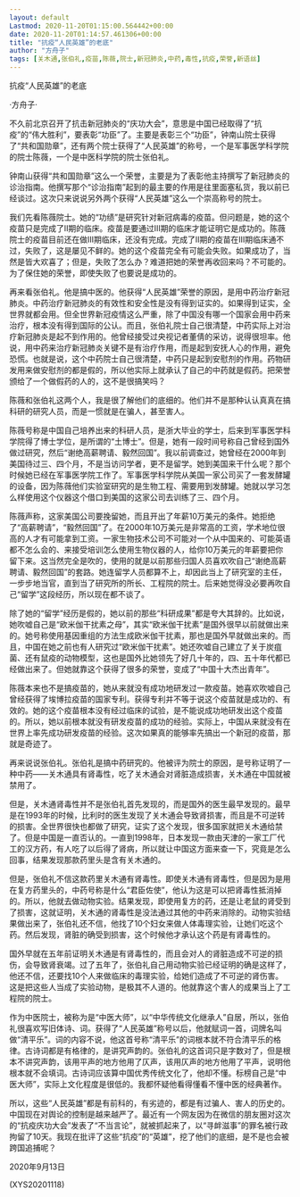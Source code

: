 ```yaml
---
layout: default
Lastmod: 2020-11-20T01:15:00.564442+00:00
date: 2020-11-20T01:14:57.461306+00:00
title: "抗疫“人民英雄”的老底"
author: "方舟子"
tags: [关木通,张伯礼,疫苗,陈薇,院士,新冠肺炎,中药,毒性,抗疫,荣誉,新语丝]
---
```


抗疫“人民英雄”的老底

·方舟子·

不久前北京召开了抗击新冠肺炎的“庆功大会”，意思是中国已经取得了“抗疫”的“伟大胜利”，要表彰“功臣”了。主要是表彰三个“功臣”，钟南山院士获得了“共和国勋章”，还有两个院士获得了“人民英雄”的称号，一个是军事医学科学院的院士陈薇，一个是中医科学院的院士张伯礼。

钟南山获得“共和国勋章”这么一个荣誉，主要是为了表彰他主持撰写了新冠肺炎的诊治指南。他撰写那个“诊治指南”起到的最主要的作用是往里面塞私货，我以前已经谈过。这次只来说说另外两个获得“人民英雄”这么一个崇高称号的院士。

我们先看陈薇院士。她的“功绩”是研究针对新冠病毒的疫苗。但问题是，她的这个疫苗只是完成了II期的临床。疫苗是要通过III期的临床才能证明它是成功的。陈薇院士的疫苗目前还在做III期临床，还没有完成。完成了II期的疫苗在III期临床通不过，失败了，这是屡见不鲜的。她的这个疫苗完全有可能会失败。如果成功了，当然是皆大欢喜了；但是，失败了怎么办？难道把她的荣誉再收回来吗？不可能的。为了保住她的荣誉，即使失败了也要说是成功的。

再来看张伯礼。他是搞中医的。他获得“人民英雄”荣誉的原因，是用中药治疗新冠肺炎。中药治疗新冠肺炎的有效性和安全性是没有得到证实的。如果得到证实，全世界就都会用。但全世界新冠疫情这么严重，除了中国没有哪一个国家会用中药来治疗，根本没有得到国际的公认。而且，张伯礼院士自己很清楚，中药实际上对治疗新冠肺炎是起不到作用的。他曾经接受过央视记者董倩的采访，说得很坦率。他说，用中药来治疗新冠肺炎关键不是有治疗作用，而是起到安抚人心的作用，避免恐慌。也就是说，这个中药院士自己很清楚，中药只是起到安慰剂的作用。药物研发用来做安慰剂的都是假的，所以他实际上就承认了自己的中药就是假药。把荣誉颁给了一个做假药的人的，这不是很搞笑吗？

陈薇和张伯礼这两个人，我是很了解他们的底细的。他们并不是那种认认真真在搞科研的研究人员，而是一惯就是在骗人，甚至害人。

陈薇号称是中国自己培养出来的科研人员，是浙大毕业的学士，后来到军事医学科学院得了博士学位，是所谓的“土博士”。但是，她有一段时间号称自己曾经到国外做过研究，然后“谢绝高薪聘请、毅然回国”。我以前调查过，她曾经在2000年到美国待过三、四个月，不是当访问学者，更不是留学。她到美国来干什么呢？那个时候她已经在军事医学院工作了。军事医学科学院从美国一家公司买了一套发酵罐的设备，因为陈薇他们实验室研究的是生物工程、需要用到发酵罐。她就以学习怎么样使用这个仪器这个借口到美国的这家公司去训练了三、四个月。

陈薇声称，这家美国公司要挽留她，而且开出了年薪10万美元的条件。她拒绝了“高薪聘请”，“毅然回国”了。在2000年10万美元是非常高的工资，学术地位很高的人才有可能拿到工资。一家生物技术公司不可能对一个从中国来的、可能英语都不怎么会的、来接受培训怎么使用生物仪器的人，给你10万美元的年薪要把你留下来。这当然完全是吹的，使用的就是以前那些归国人员喜欢吹自己“谢绝高薪聘请、毅然回国”的套路。她连留学人员都算不上，却因此当上了研究室的主任，一步步地当官，直到当了研究所的所长、工程院的院士。后来她觉得没必要再吹自己“留学”这段经历，所以现在都不谈了。

除了她的“留学”经历是假的，她以前的那些“科研成果”都是夸大其辞的。比如说，她吹嘘自己是“欧米伽干扰素之母”，其实“欧米伽干扰素”是国外很早以前就做出来的。她号称使用基因重组的方法生成欧米伽干扰素，那也是国外早就做出来的。而且，中国在她之前也有人研究过“欧米伽干扰素”。她还吹嘘自己建立了关于炭疽菌、还有鼠疫的动物模型，这也是国外比她领先了好几十年的，四、五十年代都已经做出来了。但她就靠这个获得了很多的荣誉，变成了“中国十大杰出青年”。

陈薇本来也不是搞疫苗的，她从来就没有成功地研发过一款疫苗。她喜欢吹嘘自己曾经获得了埃博拉疫苗的国家专利。获得专利并不等于说这个疫苗就是成功的、有效的。她的这个疫苗根本没有经过临床的试验，是不能说成功地研发出这个疫苗的。所以，她以前根本就没有研发疫苗的成功的经验。实际上，中国从来就没有在世界上率先成功研发疫苗的经验。这次如果真的能够率先搞出一个新冠的疫苗，那就是奇迹了。

再来说说张伯礼。张伯礼是搞中药研究的。他被评为院士的原因，是号称证明了一种中药——关木通具有肾毒性，吃了关木通会对肾脏造成损害，关木通在中国就被禁用了。

但是，关木通肾毒性并不是张伯礼首先发现的，而是国外的医生最早发现的。最早是在1993年的时候，比利时的医生发现了关木通会导致肾损害，而且是不可逆转的损害。全世界很快也都做了研究，证实了这个发现，很多国家就把关木通给禁了。但是中国是一直否认的。一直到1998年，日本发现一款由天津的一家工厂代工的汉方药，有人吃了以后得了肾病，所以就让中国这方面来查一下，究竟是怎么回事，结果发现那款药里头是含有关木通的。

但是，张伯礼不信这款药里关木通有肾毒性。即使关木通有肾毒性，但是因为是用在复方药里头的，中药号称是什么“君臣佐使”，他认为这是可以把肾毒性抵消掉的。所以，他就去做动物实验。结果发现，即使用复方的药，还是让老鼠的肾受到了损害，这就证明，关木通的肾毒性是没法通过其他的中药来消除的。动物实验结果做出来了，张伯礼还不信，他找了10个妇女来做人体毒理实验，让她们吃这个药。然后发现，肾脏的确受到损害，这个时候他才承认这个药是有肾毒性的。

国外早就在五年前证明关木通是有肾毒性的，而且会对人的肾脏造成不可逆的损伤，会导致肾衰竭。过了五年了，张伯礼自己用动物实验已经证明的确是这样了，他还不信，还要找10个人来做临床的毒理实验，给她们造成了不可逆的肾伤害。这是把这些人当成了实验动物，是极其不人道的。他就靠这个害人的成果当上了工程院的院士。

作为中医院士，被称为是“中医大师”，以“中华传统文化继承人”自居，所以，张伯礼很喜欢写旧体诗、词。获得了“人民英雄”称号以后，他就赋词一首，词牌名叫做“清平乐”。词的内容不说，他这首号称“清平乐”的词根本就不符合清平乐的格律。古诗词都是有格律的，是讲究声韵的。张伯礼的这首词只是字数对了，但是根本不讲究声韵，该用平声的地方他用了仄声，该用仄声的地方他用了平声，说明他根本就不会填词。古诗词应该算中国优秀传统文化了，他却不懂。标榜自己是“中医大师”，实际上文化程度是很低的。我都怀疑他看得懂看不懂中医的经典著作。

所以，这些“人民英雄”都是有前科的，有劣迹的，都是有过骗人、害人的历史的。中国现在对舆论的控制是越来越严了。最近有一个网友因为在微信的朋友圈对这次的“抗疫庆功大会”发表了“不当言论”，就被抓起来了，以“寻衅滋事”的罪名被行政拘留了10天。我现在批评了这些“抗疫”的“英雄”，挖了他们的底细，是不是也会被跨国追捕呢？

2020年9月13日

(XYS20201118)

